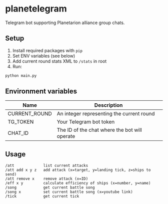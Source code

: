 # planetelegram

Telegram bot supporting Planetarion alliance group chats.

## Setup

1. Install required packages with `pip`
2. Set ENV variables (see below)
3. Add current round stats XML to `/stats` in root
4. Run:

```bash
python main.py
```

## Environment variables

|Name|Description|
|---|---|
|CURRENT_ROUND|An integer representing the current round|
|TG_TOKEN|Your Telegram bot token|
|CHAT_ID|The ID of the chat where the bot will operate|

## Usage

```
/att             list current attacks
/att add x y z   add attack (x=target, y=landing tick, z=ships to send)
/att remove x    remove attack (x=ID)
/eff x y         calculate efficiency of ships (x=number, y=name)
/song            get current battle song
/song x          set current battle song (x=youtube link)
/tick            get current tick
```

